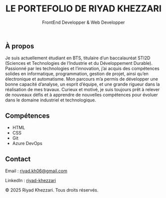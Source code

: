 <!DOCTYPE html>
<html lang="fr">
<head>
  <meta charset="UTF-8" />
  <meta name="viewport" content="width=device-width, initial-scale=1.0" />
  <title>Mon Portefolio</title>
  <link rel="stylesheet" href="style.css" />
</head>
<body>
  <header>
    <h1>LE PORTEFOLIO DE RIYAD KHEZZARI</h1>
    <p>FrontEnd Developper & Web Developper</p>
  </header>

  <section id="about">
    <h2>À propos</h2>
    <p>
      Je suis actuellement étudiant en BTS, titulaire d’un baccalauréat STI2D (Sciences et Technologies de l’Industrie et du Développement Durable). Passionné par les technologies et l’innovation, j’ai acquis des compétences solides en informatique, programmation, gestion de projet, ainsi qu’en électronique et automatisme. Mon parcours m’a permis de développer une bonne capacité d’analyse, un esprit d’équipe, et une grande rigueur dans la réalisation de mes travaux. Curieux et motivé, je suis toujours prêt à relever de nouveaux défis et à apprendre de nouvelles compétences pour évoluer dans le domaine industriel et technologique.
    </p>
  </section>

  <section id="skills">
    <h2>Compétences</h2>
    <ul>
      <li>HTML</li>
      <li>CSS</li>
      <li>Git</li>
      <li>Azure DevOps</li>
    </ul>
  </section>

  <section id="contact">
    <h2>Contact</h2>
    <p>Email : <a href="mailto:riyad.kh06@gmail.com">riyad.kh06@gmail.com</a></p>
    <p>LinkedIn : <a href="https://linkedin.com/in/riyad-khezzari target="_blank">riyad-khezzari</a></p>
  </section>

  <footer>
    <p>&copy; 2025 Riyad Khezzari. Tous droits réservés.</p>
  </footer>
</body>
</html>
